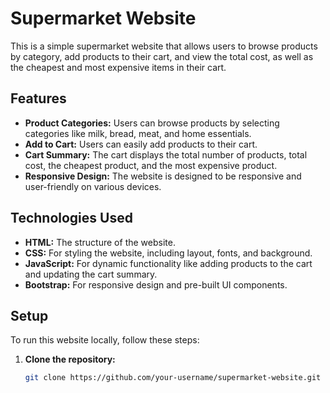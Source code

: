 # Supermarket Website

This is a simple supermarket website that allows users to browse products by category, add products to their cart, and view the total cost, as well as the cheapest and most expensive items in their cart.

## Features

- **Product Categories:** Users can browse products by selecting categories like milk, bread, meat, and home essentials.
- **Add to Cart:** Users can easily add products to their cart.
- **Cart Summary:** The cart displays the total number of products, total cost, the cheapest product, and the most expensive product.
- **Responsive Design:** The website is designed to be responsive and user-friendly on various devices.

## Technologies Used

- **HTML:** The structure of the website.
- **CSS:** For styling the website, including layout, fonts, and background.
- **JavaScript:** For dynamic functionality like adding products to the cart and updating the cart summary.
- **Bootstrap:** For responsive design and pre-built UI components.

## Setup

To run this website locally, follow these steps:

1. **Clone the repository:**
   ```bash
   git clone https://github.com/your-username/supermarket-website.git
